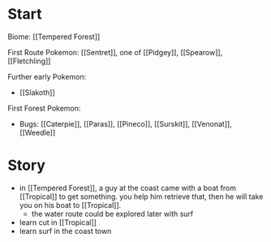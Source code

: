 # Start

Biome: [[Tempered Forest]]

First Route Pokemon: [[Sentret]], one of [[Pidgey]], [[Spearow]], [[Fletchling]]

Further early Pokemon: 
- [[Slakoth]]

First Forest Pokemon:
- Bugs: [[Caterpie]], [[Paras]], [[Pineco]], [[Surskit]], [[Venonat]], [[Weedle]]





# Story
- in [[Tempered Forest]], a guy at the coast came with a boat from [[Tropical]] to get something. you help him retrieve that, then he will take you on his boat to [[Tropical]].
	- the water route could be explored later with surf
- learn cut in [[Tropical]]
- learn surf in the coast town